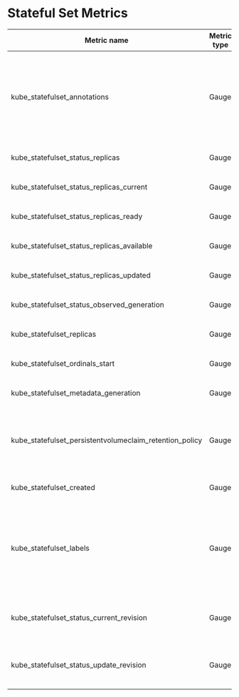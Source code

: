# Stateful Set Metrics

| Metric name                                             | Metric type | Description                                                                                                               | Labels/tags                                                                                                                                                                                                         | Status       |
| ------------------------------------------------------- | ----------- | ------------------------------------------------------------------------------------------------------------------------- | ------------------------------------------------------------------------------------------------------------------------------------------------------------------------------------------------------------------- | ------------ |
| kube_statefulset_annotations                            | Gauge       | Kubernetes annotations converted to Prometheus labels controlled via [--metric-annotations-allowlist](../../developer/cli-arguments.md) | `statefulset`=&lt;statefulset-name&gt; <br> `namespace`=&lt;statefulset-namespace&gt; <br> `annotation_STATEFULSET_ANNOTATION`=&lt;STATEFULSET_ANNOTATION&gt;                                                       | EXPERIMENTAL |
| kube_statefulset_status_replicas                        | Gauge       |                                                                                                                           | `statefulset`=&lt;statefulset-name&gt; <br> `namespace`=&lt;statefulset-namespace&gt;                                                                                                                               | STABLE       |
| kube_statefulset_status_replicas_current                | Gauge       |                                                                                                                           | `statefulset`=&lt;statefulset-name&gt; <br> `namespace`=&lt;statefulset-namespace&gt;                                                                                                                               | STABLE       |
| kube_statefulset_status_replicas_ready                  | Gauge       |                                                                                                                           | `statefulset`=&lt;statefulset-name&gt; <br> `namespace`=&lt;statefulset-namespace&gt;                                                                                                                               | STABLE       |
| kube_statefulset_status_replicas_available              | Gauge       |                                                                                                                           | `statefulset`=&lt;statefulset-name&gt; <br> `namespace`=&lt;statefulset-namespace&gt;                                                                                                                               | EXPERIMENTAL |
| kube_statefulset_status_replicas_updated                | Gauge       |                                                                                                                           | `statefulset`=&lt;statefulset-name&gt; <br> `namespace`=&lt;statefulset-namespace&gt;                                                                                                                               | STABLE       |
| kube_statefulset_status_observed_generation             | Gauge       |                                                                                                                           | `statefulset`=&lt;statefulset-name&gt; <br> `namespace`=&lt;statefulset-namespace&gt;                                                                                                                               | STABLE       |
| kube_statefulset_replicas                               | Gauge       |                                                                                                                           | `statefulset`=&lt;statefulset-name&gt; <br> `namespace`=&lt;statefulset-namespace&gt;                                                                                                                               | STABLE       |
| kube_statefulset_ordinals_start                         | Gauge       |                                                                                                                           | `statefulset`=&lt;statefulset-name&gt; <br> `namespace`=&lt;statefulset-namespace&gt;                                                                                                                               | BETA         |
| kube_statefulset_metadata_generation                    | Gauge       |                                                                                                                           | `statefulset`=&lt;statefulset-name&gt; <br> `namespace`=&lt;statefulset-namespace&gt;                                                                                                                               | STABLE       |
| kube_statefulset_persistentvolumeclaim_retention_policy | Gauge       |                                                                                                                           | `statefulset`=&lt;statefulset-name&gt; <br> `namespace`=&lt;statefulset-namespace&gt; <br> `when_deleted`=&lt;statefulset-when-deleted-pvc-policy&gt; <br> `when_scaled`=&lt;statefulset-when-scaled-pvc-policy&gt; | EXPERIMENTAL |
| kube_statefulset_created                                | Gauge       |                                                                                                                           | `statefulset`=&lt;statefulset-name&gt; <br> `namespace`=&lt;statefulset-namespace&gt;                                                                                                                               | STABLE       |
| kube_statefulset_labels                                 | Gauge       | Kubernetes labels converted to Prometheus labels controlled via [--metric-labels-allowlist](../../developer/cli-arguments.md)           | `statefulset`=&lt;statefulset-name&gt; <br> `namespace`=&lt;statefulset-namespace&gt; <br> `label_STATEFULSET_LABEL`=&lt;STATEFULSET_LABEL&gt;                                                                      | STABLE       |
| kube_statefulset_status_current_revision                | Gauge       |                                                                                                                           | `statefulset`=&lt;statefulset-name&gt; <br> `namespace`=&lt;statefulset-namespace&gt; <br> `revision`=&lt;statefulset-current-revision&gt;                                                                          | STABLE       |
| kube_statefulset_status_update_revision                 | Gauge       |                                                                                                                           | `statefulset`=&lt;statefulset-name&gt; <br> `namespace`=&lt;statefulset-namespace&gt; <br> `revision`=&lt;statefulset-update-revision&gt;                                                                           | STABLE       |
